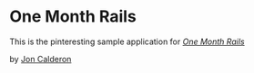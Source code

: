 # One Month Rails

This is the pinteresting sample application for
[*One Month Rails*](http://onemonthrails.com)

by [Jon Calderon](http://justhaveagoodtime.com)